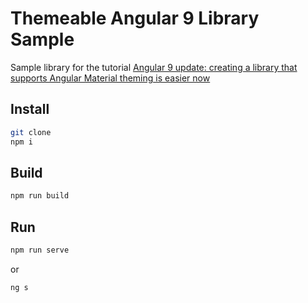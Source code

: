 # Themeable Angular 9 Library Sample

Sample library for the tutorial [Angular 9 update: creating a library that supports Angular Material theming is easier now](https://www.usefuldev.com/post/Angular%209%20update:%20creating%20a%20library%20that%20supports%20Angular%20Material%20theming%20is%20easier%20now)

## Install

```bash
git clone
npm i
```

## Build

```bash
npm run build
```

## Run

```bash
npm run serve
```

or

```bash
ng s
```
